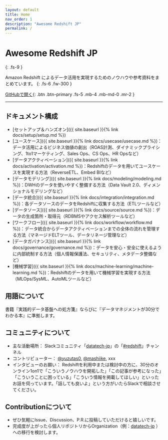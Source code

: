```yaml
---
layout: default
title: Home
nav_order: 1
description: "Awesome Redshift JP"
permalink: /
---
```


# Awesome Redshift JP
{: .fs-9 }

Amazon Redshift によるデータ活用を実現するためのノウハウや参考資料をまとめています。
{: .fs-6 .fw-300 }

[GitHubで開く](https://github.com/yuzutas0/awesome-redshift-jp){: .btn .btn-primary .fs-5 .mb-4 .mb-md-0 .mr-2 }

---

## ドキュメント構成

- [セットアップ＆ハンズオン]({{ site.baseurl }}{% link docs/setup/setup.md %})
- [ユースケース]({{ site.baseurl }}{% link docs/usecase/usecase.md %})：データ活用によるビジネス価値の創出（ROAS計測、ダイナミックプライシング、1to1マーケティング、Sales Ops、CS Ops、HR Opsなど）
- [データアクティベーション]({{ site.baseurl }}{% link docs/activation/activation.md %})：Redshiftのデータを用いてユースケースを実現する方法（ReverseETL、Embed BIなど）
- [データモデリング]({{ site.baseurl }}{% link docs/modeling/modeling.md %})：DWHのデータを使いやすく整備する方法（Data Vault 2.0、ディメンショナルモデリングなど）
- [データ統合]({{ site.baseurl }}{% link docs/integration/integration.md %})：各データソースのデータをRedshiftに収集する方法（ETLツールなど）
- [データソース]({{ site.baseurl }}{% link docs/source/source.md %})：データの生成箇所・取得元（RDBMSやアクセス解析ツールなど）
- [ワークフロー]({{ site.baseurl }}{% link docs/workflow/workflow.md %})：データ統合からデータアクティベーションまでの全体の流れを管理する方法（マネージドELTツール、データリネージ管理など）
- [データガバナンス]({{ site.baseurl }}{% link docs/governance/governance.md %})：データを安心・安全に使えるように内部統制する方法（個人情報保護法、セキュリティ、メタデータ整備など）
- [機械学習]({{ site.baseurl }}{% link docs/machine-learning/machine-learning.md %})：Redshiftのデータを用いて機械学習を実現する方法（MLOps/SysML、AutoMLツールなど）

## 用語について

書籍『実践的データ基盤への処方箋』ならびに『データマネジメントが30分でわかる本』に準拠します。

## コミュニティについて

- 主な活動場所： Slackコミュニティ「[datatech-jp](https://datatech-jp.github.io/)」の「[#redshift](https://datatech-jp.slack.com/archives/C03MHCZS2GG)」チャンネル
- コントリビューター： [@yuzutas0](https://twitter.com/yuzutas0), [@mashiike](https://twitter.com/mashiike), xxx
- インタビューのお願い： Redshiftを利用中または検討中の方に、30分のオンライン1on1で「こういうノウハウを開拓した」「この記事が参考になった」「こういうことに困っている」「こういう情報を掲載してほしい」といったお話を伺っています。「話しても良いよ」という方がいたらSlackで相談させてください。

## Contributionについて

- ぜひ気軽にIssue、Discussion、P.R.に投稿していただけると嬉しいです。
- 完成度が上がったら個人リポジトリからOrganization（例：[datatech-jp](https://github.com/datatech-jp/) ）への移行を検討します。
